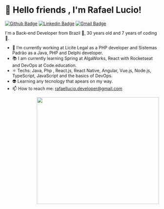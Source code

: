 # 👋 Hello friends , I'm Rafael Lucio!

<a href="https://github.com/rafaelluciodeveloper"><img src="https://camo.githubusercontent.com/3fc2d3d6b792913dd71d580f1140122cc5a647c6/68747470733a2f2f696d672e736869656c64732e696f2f62616467652f2d4769746875622d3030303f7374796c653d666c61742d737175617265266c6f676f3d476974687562266c6f676f436f6c6f723d7768697465266c696e6b3d68747470733a2f2f6769746875622e636f6d2f686564656e696361" alt="Github Badge" data-canonical-src="https://img.shields.io/badge/-Github-000?style=flat-square&amp;logo=Github&amp;logoColor=white&amp;link=https://github.com/rafaelluciodeveloper" style="max-width:100%;"></a>  <a href="https://www.linkedin.com/in/rafael-lucio-5b72a5103/" rel="nofollow"><img src="https://camo.githubusercontent.com/1accceaa7467374a1b8b3b5c1bf7515506be96e2/68747470733a2f2f696d672e736869656c64732e696f2f62616467652f2d4c696e6b6564496e2d626c75653f7374796c653d666c61742d737175617265266c6f676f3d4c696e6b6564696e266c6f676f436f6c6f723d7768697465266c696e6b3d68747470733a2f2f7777772e6c696e6b6564696e2e636f6d2f696e2f686564656e6963612f" alt="Linkedin Badge" data-canonical-src="https://img.shields.io/badge/-LinkedIn-blue?style=flat-square&amp;logo=Linkedin&amp;logoColor=white&amp;link=https://www.linkedin.com/in/rafael-lucio-5b72a5103/" style="max-width:100%;"></a>  <a href="mailto:rafaelluciodeveloper@gmail.com"><img src="https://camo.githubusercontent.com/dec7c278164b2f1f42508d48f46b44ee4738b7e2/68747470733a2f2f696d672e736869656c64732e696f2f62616467652f2d476d61696c2d6331343433383f7374796c653d666c61742d737175617265266c6f676f3d476d61696c266c6f676f436f6c6f723d7768697465266c696e6b3d6d61696c746f3a686564656e69636140676d61696c2e636f6d" alt="Gmail Badge" data-canonical-src="https://img.shields.io/badge/-Gmail-c14438?style=flat-square&amp;logo=Gmail&amp;logoColor=white&amp;link=mailto:rafaelluciodeveloper@gmail" style="max-width:100%;"></a>

I'm a Back-end Developer from Brazil 💚, 30 years old and 7 years of coding 🧐.

- 🔭 I’m currently working at Licite Legal as a PHP developer and Sistemas Padrão as a Java, PHP and Delphi developer.
- 📚 I am currently learning Spring at AlgaWorks, React with Rocketseat and DevOps at Code.education.
- ⚛  Techs: Java, Php , React.js, React Native, Angular, Vue.js, Node.js, TypeScript, JavaScript and the basics of DevOps.
- 👽 Learning any tecnology that apears on my way.
- 📫 How to reach me: rafaellucio.developer@gmail.com
<img align="right" width="400" height="350" src="https://image.freepik.com/free-vector/web-developer-works-laptop-horizontal-banner-with-young-programmer-job-colorful-illustration-flat-style_198278-423.jpg" />



